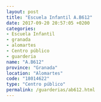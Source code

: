 ```yaml
---
layout: post
title: "Escuela Infantil A.B612"
date: 2017-09-20 20:57:05 +0200
categories:
- Escuela Infantil
- granada
- alomartes
- Centro público
- guarderia
name: "A.B612"
province: "Granada"
location: "Alomartes"
code: "18014622"
type: "Centro público"
permalink: /guarderias/ab612.html
---
```

